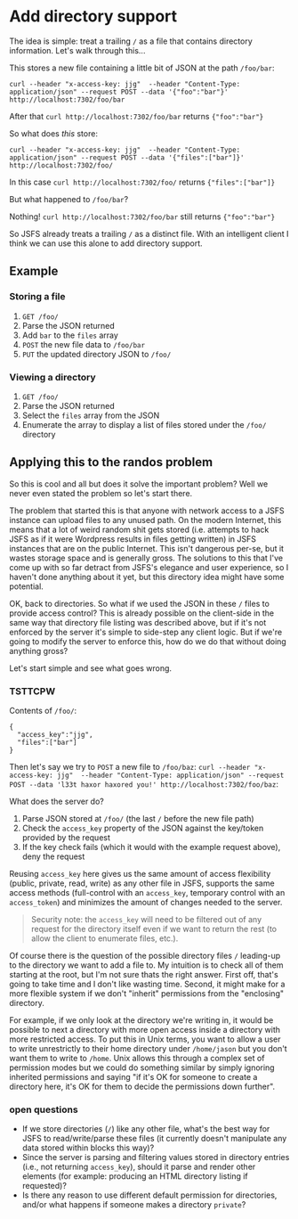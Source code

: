 # Add directory support

The idea is simple: treat a trailing `/` as a file that contains directory information.  Let's walk through this...

This stores a new file containing a little bit of JSON at the path `/foo/bar`:

`curl --header "x-access-key: jjg"  --header "Content-Type: application/json" --request POST --data '{"foo":"bar"}' http://localhost:7302/foo/bar`

After that `curl http://localhost:7302/foo/bar` returns `{"foo":"bar"}`

So what does *this* store:

`curl --header "x-access-key: jjg"  --header "Content-Type: application/json" --request POST --data '{"files":["bar"]}' http://localhost:7302/foo/`

In this case `curl http://localhost:7302/foo/` returns `{"files":["bar"]}`

But what happened to `/foo/bar`?

Nothing!  `curl http://localhost:7302/foo/bar` still returns `{"foo":"bar"}`

So JSFS already treats a trailing `/` as a distinct file.  With an intelligent client I think we can use this alone to add directory support.

## Example

### Storing a file

1. `GET /foo/`
2. Parse the JSON returned
3. Add `bar` to the `files` array
4. `POST` the new file data to `/foo/bar`
5. `PUT` the updated directory JSON to `/foo/`

### Viewing a directory

1. `GET /foo/`
2. Parse the JSON returned
3. Select the `files` array from the JSON
4. Enumerate the array to display a list of files stored under the `/foo/` directory

## Applying this to the randos problem

So this is cool and all but does it solve the important problem?  Well we never even stated the problem so let's start there.

The problem that started this is that anyone with network access to a JSFS instance can upload files to any unused path.  On the modern Internet, this means that a lot of weird random shit gets stored (i.e. attempts to hack JSFS as if it were Wordpress results in files getting written) in JSFS instances that are on the public Internet.  This isn't dangerous per-se, but it wastes storage space and is generally gross.  The solutions to this that I've come up with so far detract from JSFS's elegance and user experience, so I haven't done anything about it yet, but this directory idea might have some potential.

OK, back to directories.  So what if we used the JSON in these `/` files to provide access control?  This is already possible on the client-side in the same way that directory file listing was described above, but if it's not enforced by the server it's simple to side-step any client logic.  But if we're going to modify the server to enforce this, how do we do that without doing anything gross?

Let's start simple and see what goes wrong.

### TSTTCPW

Contents of `/foo/`:

```
{
  "access_key":"jjg",
  "files":["bar"]
}
```

Then let's say we try to `POST` a new file to `/foo/baz`:
`curl --header "x-access-key: jjg"  --header "Content-Type: application/json" --request POST --data 'l33t haxor haxored you!' http://localhost:7302/foo/baz`:

What does the server do?

1. Parse JSON stored at `/foo/` (the last `/` before the new file path)
2. Check the `access_key` property of the JSON against the key/token provided by the request
3. If the key check fails (which it would with the example request above), deny the request

Reusing `access_key` here gives us the same amount of access flexibility (public, private, read, write) as any other file in JSFS, supports the same access methods (full-control with an `access_key`, temporary control with an `access_token`) and minimizes the amount of changes needed to the server.

> Security note: the `access_key` will need to be filtered out of any request for the directory itself even if we want to return the rest (to allow the client to enumerate files, etc.).

Of course there is the question of the possible directory files `/` leading-up to the directory we want to add a file to.  My intuition is to check all of them starting at the root, but I'm not sure thats the right answer.  First off, that's going to take time and I don't like wasting time.  Second, it might make for a more flexible system if we don't "inherit" permissions from the "enclosing" directory.

For example, if we only look at the directory we're writing in, it would be possible to next a directory with more open access inside a directory with more restricted access.  To put this in Unix terms, you want to allow a user to write unrestrictly to their home directory under `/home/jason` but you don't want them to write to `/home`.  Unix allows this through a complex set of permission modes but we could do something similar by simply ignoring inherited permissions and saying "if it's OK for someone to create a directory here, it's OK for them to decide the permissions down further".

### open questions

* If we store directories (`/`) like any other file, what's the best way for JSFS to read/write/parse these files (it currently doesn't manipulate any data stored within blocks this way)?
* Since the server is parsing and filtering values stored in directory entries (i.e., not returning `access_key`), should it parse and render other elements (for example: producing an HTML directory listing if requested)?
* Is there any reason to use different default permission for directories, and/or what happens if someone makes a directory `private`?
